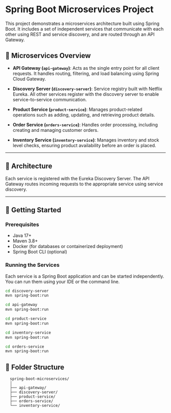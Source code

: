 # Spring Boot Microservices Project

This project demonstrates a microservices architecture built using Spring Boot. It includes a set of independent services that communicate with each other using REST and service discovery, and are routed through an API Gateway.

## 🧱 Microservices Overview

- **API Gateway (`api-gateway`)**: Acts as the single entry point for all client requests. It handles routing, filtering, and load balancing using Spring Cloud Gateway.

- **Discovery Server (`discovery-server`)**: Service registry built with Netflix Eureka. All other services register with the discovery server to enable service-to-service communication.

- **Product Service (`product-service`)**: Manages product-related operations such as adding, updating, and retrieving product details.

- **Order Service (`orders-service`)**: Handles order processing, including creating and managing customer orders.

- **Inventory Service (`inventory-service`)**: Manages inventory and stock level checks, ensuring product availability before an order is placed.

---


## 🧩 Architecture


Each service is registered with the Eureka Discovery Server. The API Gateway routes incoming requests to the appropriate service using service discovery.

---

## 🚀 Getting Started

### Prerequisites

- Java 17+
- Maven 3.8+
- Docker (for databases or containerized deployment)
- Spring Boot CLI (optional)

### Running the Services

Each service is a Spring Boot application and can be started independently. You can run them using your IDE or the command line.

   ```bash
   cd discovery-server
   mvn spring-boot:run

   cd api-gateway
   mvn spring-boot:run

  cd product-service
  mvn spring-boot:run

  cd inventory-service
  mvn spring-boot:run

  cd orders-service
  mvn spring-boot:run
   ```

## 📁 Folder Structure

      spring-boot-microservices/
      │
      ├── api-gateway/
      ├── discovery-server/
      ├── product-service/
      ├── orders-service/
      └── inventory-service/

